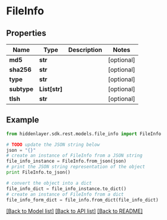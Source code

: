 # FileInfo


## Properties

Name | Type | Description | Notes
------------ | ------------- | ------------- | -------------
**md5** | **str** |  | [optional] 
**sha256** | **str** |  | [optional] 
**type** | **str** |  | [optional] 
**subtype** | **List[str]** |  | [optional] 
**tlsh** | **str** |  | [optional] 

## Example

```python
from hiddenlayer.sdk.rest.models.file_info import FileInfo

# TODO update the JSON string below
json = "{}"
# create an instance of FileInfo from a JSON string
file_info_instance = FileInfo.from_json(json)
# print the JSON string representation of the object
print FileInfo.to_json()

# convert the object into a dict
file_info_dict = file_info_instance.to_dict()
# create an instance of FileInfo from a dict
file_info_form_dict = file_info.from_dict(file_info_dict)
```
[[Back to Model list]](../README.md#documentation-for-models) [[Back to API list]](../README.md#documentation-for-api-endpoints) [[Back to README]](../README.md)


